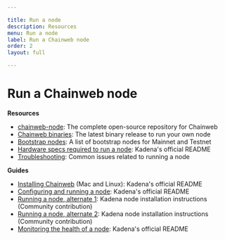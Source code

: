 ```yaml
---

title: Run a node
description: Resources
menu: Run a node
label: Run a Chainweb node
order: 2
layout: full

---
```


# Run a Chainweb node

**Resources**

*   [chainweb-node](https://github.com/kadena-io/chainweb-node): The complete
    open-source repository for Chainweb
*   [Chainweb binaries](https://github.com/kadena-io/chainweb-node/releases): The
    latest binary release to run your own node
*   [Bootstrap nodes](https://github.com/kadena-io/chainweb-node#bootstrap-nodes):
    A list of bootstrap nodes for Mainnet and Testnet
*   [Hardware specs required to run a node](https://github.com/kadena-io/chainweb-node#installing-chainweb-node):
    Kadena's official README
*   [Troubleshooting](/deploy/troubleshoot-chainweb): Common issues related to running a node

**Guides**

*   [Installing Chainweb](https://github.com/kadena-io/chainweb-node#installing-chainweb)
    (Mac and Linux): Kadena's official README
*   [Configuring and running a node](https://github.com/kadena-io/chainweb-node#configuration):
    Kadena's official README
*   [Running a node, alternate 1](https://github.com/kadena-community/node-setup):
    Kadena node installation instructions (Community contribution)
*   [Running a node, alternate 2](https://medium.com/kadenacoin/how-to-operate-a-kadena-node-kda-7844622ed5b4):
    Kadena node installation instructions (Community contribution)
*   [Monitoring the health of a node](https://github.com/kadena-io/chainweb-node#monitoring-the-health-of-a-chainweb-node):
    Kadena's official README

    